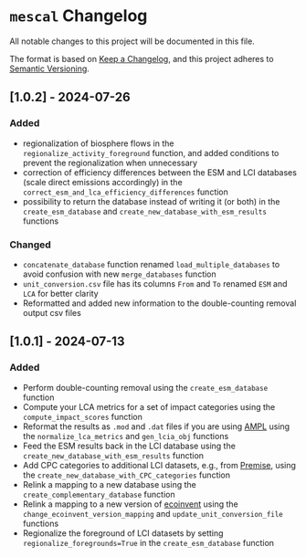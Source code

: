 # `mescal` Changelog

All notable changes to this project will be documented in this file.

The format is based on [Keep a Changelog](https://keepachangelog.com/en/1.0.0/),
and this project adheres to [Semantic Versioning](https://semver.org/spec/v2.0.0.html).

## [1.0.2] - 2024-07-26

### Added
- regionalization of biosphere flows in the `regionalize_activity_foreground` function, and added conditions to prevent the regionalization when unnecessary
- correction of efficiency differences between the ESM and LCI databases (scale direct emissions accordingly) in the `correct_esm_and_lca_efficiency_differences` function
- possibility to return the database instead of writing it (or both) in the `create_esm_database` and `create_new_database_with_esm_results` functions

### Changed 
- `concatenate_database` function renamed `load_multiple_databases` to avoid confusion with new `merge_databases` function
- `unit_conversion.csv` file has its columns `From` and `To` renamed `ESM` and `LCA` for better clarity
- Reformatted and added new information to the double-counting removal output csv files

## [1.0.1] - 2024-07-13

### Added
- Perform double-counting removal using the `create_esm_database` function
- Compute your LCA metrics for a set of impact categories using the `compute_impact_scores` function
- Reformat the results as `.mod` and `.dat` files if you are using [AMPL](https://ampl.com/) using the `normalize_lca_metrics` and `gen_lcia_obj` functions 
- Feed the ESM results back in the LCI database using the `create_new_database_with_esm_results` function
- Add CPC categories to additional LCI datasets, e.g., from [Premise](https://premise.readthedocs.io/en/latest/introduction.html), using the `create_new_database_with_CPC_categories` function
- Relink a mapping to a new database using the `create_complementary_database` function
- Relink a mapping to a new version of [ecoinvent](https://ecoinvent.org/) using the `change_ecoinvent_version_mapping` and `update_unit_conversion_file` functions
- Regionalize the foreground of LCI datasets by setting `regionalize_foregrounds=True` in the `create_esm_database` function

